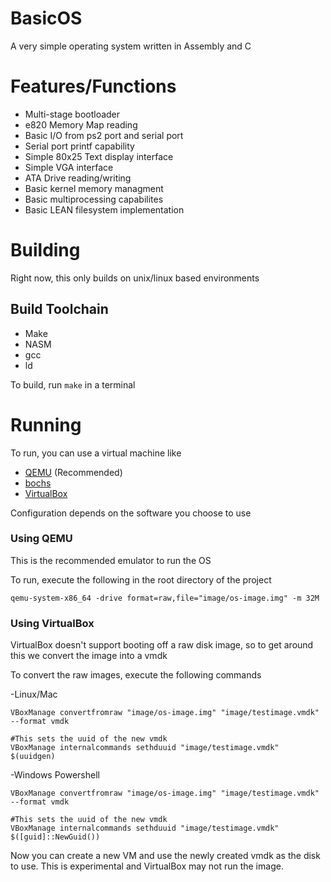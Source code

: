 # BasicOS
A very simple operating system written in Assembly and C


# Features/Functions
- Multi-stage bootloader
- e820 Memory Map reading
- Basic I/O from ps2 port and serial port
- Serial port printf capability
- Simple 80x25 Text display interface
- Simple VGA interface
- ATA Drive reading/writing
- Basic kernel memory managment
- Basic multiprocessing capabilites
- Basic LEAN filesystem implementation


# Building
Right now, this only builds on unix/linux based environments
## Build Toolchain
- Make
- NASM
- gcc
- ld

To build, run `make` in a terminal

# Running
To run, you can use a virtual machine like 
- [QEMU](https://www.qemu.org/) (Recommended)
- [bochs](http://bochs.sourceforge.net/)
- [VirtualBox](https://www.virtualbox.org/)

Configuration depends on the software you choose to use
### Using QEMU
This is the recommended emulator to run the OS

To run, execute the following in the root directory of the project
```shell
qemu-system-x86_64 -drive format=raw,file="image/os-image.img" -m 32M
```

### Using VirtualBox
VirtualBox doesn't support booting off a raw disk image, so to get around this we convert the image into a vmdk

To convert the raw images, execute the following commands

-Linux/Mac
```shell
VBoxManage convertfromraw "image/os-image.img" "image/testimage.vmdk" --format vmdk

#This sets the uuid of the new vmdk
VBoxManage internalcommands sethduuid "image/testimage.vmdk" $(uuidgen)
```

-Windows Powershell
```shell
VBoxManage convertfromraw "image/os-image.img" "image/testimage.vmdk" --format vmdk

#This sets the uuid of the new vmdk
VBoxManage internalcommands sethduuid "image/testimage.vmdk" $([guid]::NewGuid())
```

Now you can create a new VM and use the newly created vmdk as the disk to use. This is experimental and VirtualBox may not run the image.
